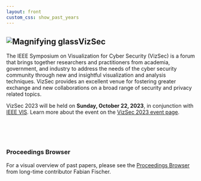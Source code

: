 ```yaml
---
layout: front
custom_css: show_past_years
---
```


<h2><img alt="Magnifying glass" src="/assets/img/branding_magnifier.png" class="header-magnifier"/>VizSec</h2>

The IEEE Symposium on Visualization for Cyber Security (VizSec) is a forum that brings together researchers and practitioners from academia, government, and industry to address the needs of the cyber security community through new and insightful
visualization and analysis techniques. VizSec provides an excellent venue for fostering greater exchange and new collaborations on a broad range of security
and privacy related topics.  

<p>VizSec 2023 will be held on <strong>Sunday, October 22, 2023</strong>, in conjunction with <a href="http://ieeevis.org/">IEEE VIS</a>. Learn more about the event on the <a href="/vizsec2023">VizSec 2023 event page</a>.</p> <br/><br/><br/>

### Proceedings Browser

For a visual overview of past papers, please see the <a href="http://vizsec.dbvis.de">Proceedings Browser</a> from long-time contributor Fabian Fischer.
